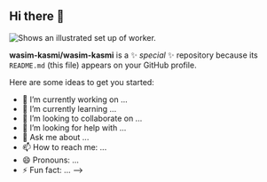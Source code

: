 ## Hi there 👋
<picture>
  <source media="(prefers-color-scheme: dark)" src="https://imgcdn.stablediffusionweb.com/2024/10/11/add7002d-ccb3-4fe7-a6bc-6cc4fbe736f8.jpg" >
  <source media="(prefers-color-scheme: light)" src=https://imgcdn.stablediffusionweb.com/2024/10/11/add7002d-ccb3-4fe7-a6bc-6cc4fbe736f8.jpg">
  <img alt="Shows an illustrated set up of worker." src="https://imgcdn.stablediffusionweb.com/2024/10/11/add7002d-ccb3-4fe7-a6bc-6cc4fbe736f8.jpg">
</picture>

**wasim-kasmi/wasim-kasmi** is a ✨ _special_ ✨ repository because its `README.md` (this file) appears on your GitHub profile.

Here are some ideas to get you started:

- 🔭 I’m currently working on ...
- 🌱 I’m currently learning ...
- 👯 I’m looking to collaborate on ...
- 🤔 I’m looking for help with ...
- 💬 Ask me about ...
- 📫 How to reach me: ...
- 😄 Pronouns: ...
- ⚡ Fun fact: ...
-->
